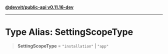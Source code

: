 [**@devvit/public-api v0.11.16-dev**](../README.md)

---

# Type Alias: SettingScopeType

> **SettingScopeType** = `"installation"` \| `"app"`
